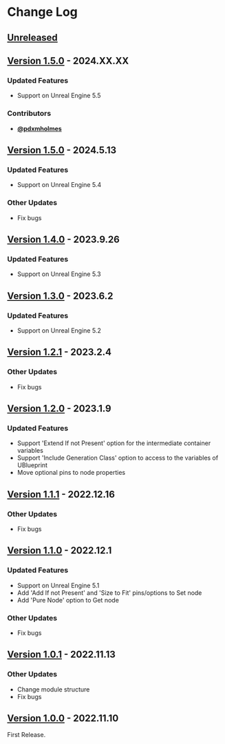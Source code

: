 # Change Log

## [Unreleased](https://github.com/colory-games/UEPlugin-AccessVariableByName/compare/v1.6.0...main)

## [Version 1.5.0](https://github.com/colory-games/UEPlugin-AccessVariableByName/compare/v1.5.0...v1.6.0) - 2024.XX.XX

### Updated Features

* Support on Unreal Engine 5.5

### Contributors

* [**@pdxmholmes**](https://github.com/pdxmholmes)

## [Version 1.5.0](https://github.com/colory-games/UEPlugin-AccessVariableByName/compare/v1.4.0...v1.5.0) - 2024.5.13

### Updated Features

* Support on Unreal Engine 5.4

### Other Updates

* Fix bugs

## [Version 1.4.0](https://github.com/colory-games/UEPlugin-AccessVariableByName/compare/v1.3.0...v1.4.0) - 2023.9.26

### Updated Features

* Support on Unreal Engine 5.3

## [Version 1.3.0](https://github.com/colory-games/UEPlugin-AccessVariableByName/compare/v1.2.1...v1.3.0) - 2023.6.2

### Updated Features

* Support on Unreal Engine 5.2

## [Version 1.2.1](https://github.com/colory-games/UEPlugin-AccessVariableByName/compare/v1.2.0...v1.2.1) - 2023.2.4

### Other Updates

* Fix bugs

## [Version 1.2.0](https://github.com/colory-games/UEPlugin-AccessVariableByName/compare/v1.1.1...v1.2.0) - 2023.1.9

### Updated Features

* Support 'Extend If not Present' option for the intermediate container variables
* Support 'Include Generation Class' option to access to the variables of UBlueprint
* Move optional pins to node properties

## [Version 1.1.1](https://github.com/colory-games/UEPlugin-AccessVariableByName/compare/v1.1.0...v1.1.1) - 2022.12.16

### Other Updates

* Fix bugs

## [Version 1.1.0](https://github.com/colory-games/UEPlugin-AccessVariableByName/compare/v1.0.1...v1.1.0) - 2022.12.1

### Updated Features

* Support on Unreal Engine 5.1
* Add 'Add If not Present' and 'Size to Fit' pins/options to Set node
* Add 'Pure Node' option to Get node

### Other Updates

* Fix bugs

## [Version 1.0.1](https://github.com/colory-games/UEPlugin-AccessVariableByName/compare/v1.0.0...v1.0.1) - 2022.11.13

### Other Updates

* Change module structure
* Fix bugs

## [Version 1.0.0](https://github.com/colory-games/UEPlugin-AccessVariableByName/compare/a704fff36a4017db8a5d2a9c4be539bf3e07b4ad...v1.0.0) - 2022.11.10

First Release.
